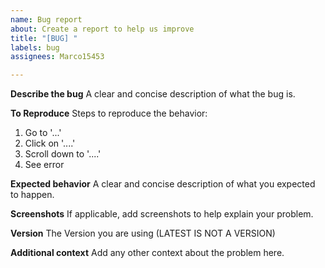 ```yaml
---
name: Bug report
about: Create a report to help us improve
title: "[BUG] "
labels: bug
assignees: Marco15453

---
```


**Describe the bug**
A clear and concise description of what the bug is.

**To Reproduce**
Steps to reproduce the behavior:
1. Go to '...'
2. Click on '....'
3. Scroll down to '....'
4. See error

**Expected behavior**
A clear and concise description of what you expected to happen.

**Screenshots**
If applicable, add screenshots to help explain your problem.

**Version**
The Version you are using (LATEST IS NOT A VERSION)

**Additional context**
Add any other context about the problem here.
